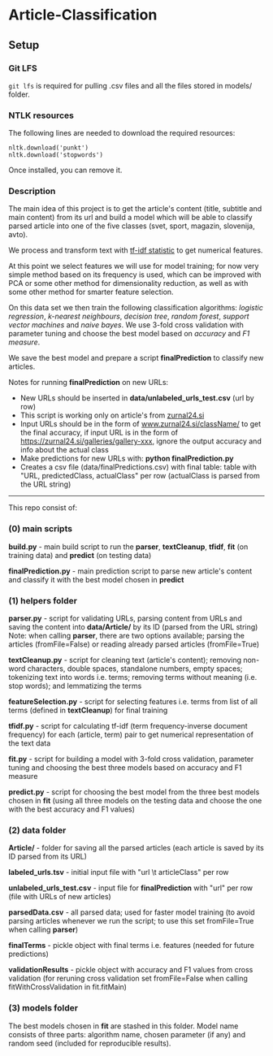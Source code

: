 # Article-Classification


## Setup

### Git LFS
`git lfs` is required for pulling .csv files and all the files stored in models/ folder.

### NTLK resources
The following lines are needed to download the required resources:

```
nltk.download('punkt')
nltk.download('stopwords')
``` 

Once installed, you can remove it.


### Description

The main idea of this project is to get the article's content (title, subtitle and main content) from its url and build a model which will be able to classify 
parsed article into one of the five classes (svet, sport, magazin, slovenija, avto). 

We process and transform text with [tf-idf statistic](https://en.wikipedia.org/wiki/Tf%E2%80%93idf) to get numerical features. 

At this point we select features we will use for model training; 
for now very simple method based on its frequency is used, which can be improved with PCA or some other method for dimensionality reduction, as well as with 
some other method for smarter feature selection.

On this data set we then train the following classification algorithms: *logistic regression*, *k-nearest neighbours*, *decision tree*, *random forest*, 
*support vector machines* and *naive bayes*. We use 3-fold cross validation with parameter tuning and choose the best model based on *accuracy* and *F1 measure*.

We save the best model and prepare a script **finalPrediction** to classify new articles.

Notes for running **finalPrediction** on new URLs:

- New URLs should be inserted in **data/unlabeled_urls_test.csv** (url by row)
- This script is working only on article's from [zurnal24.si](https://www.zurnal24.si/)
- Input URLs should be in the form of www.zurnal24.si/className/ to get the final accuracy,
if input URL is in the form of https://zurnal24.si/galleries/gallery-xxx, ignore the output accuracy and
info about the actual class  
- Make predictions for new URLs with: **python finalPrediction.py**
- Creates a csv file (data/finalPredictions.csv) with final table: table with "URL, predictedClass, actualClass" per row (actualClass is parsed from the URL string)


------------------------------------------------------------------------------------------------------------------------------------------------------------

This repo consist of:

### (0) main scripts

**build.py** - main build script to run the **parser**, **textCleanup**, **tfidf**, **fit** (on training data) and **predict** (on testing data)

**finalPrediction.py** - main prediction script to parse new article's content and classify it with the best model chosen in **predict** 


### (1) helpers folder

**parser.py** - script for validating URLs, parsing content from URLs and saving the content into **data/Article/** by its ID (parsed from the URL string)
Note: when calling **parser**, there are two options available; parsing the articles (fromFile=False) or reading already parsed articles (fromFile=True)

**textCleanup.py** - script for cleaning text (article's content); removing non-word characters, double spaces, standalone numbers, 
empty spaces; tokenizing text into words i.e. terms; removing terms without meaning (i.e. stop words); and lemmatizing the terms

**featureSelection.py** - script for selecting features i.e. terms from list of all terms (defined in **textCleanup**) for final training

**tfidf.py** - script for calculating tf-idf (term frequency-inverse document frequency) for each (article, term) pair to get numerical representation 
of the text data

**fit.py** - script for building a model with 3-fold cross validation, parameter tuning and choosing the best three models based on accuracy and F1 measure

**predict.py** - script for choosing the best model from the three best models chosen in **fit** (using all three models on the testing data and choose the one 
with the best accuracy and F1 values)


### (2) data folder

**Article/** - folder for saving all the parsed articles (each article is saved by its ID parsed from its URL)

**labeled_urls.tsv** - initial input file with "url \t articleClass" per row

**unlabeled_urls_test.csv** - input file for **finalPrediction** with "url" per row (file with URLs of new articles)

**parsedData.csv** - all parsed data; used for faster model training (to avoid parsing articles whenever we run the script; 
to use this set fromFile=True when calling **parser**)

**finalTerms** - pickle object with final terms i.e. features (needed for future predictions)

**validationResults** - pickle object with accuracy and F1 values from cross validation (for reruning cross validation set fromFile=False when
calling fitWithCrossValidation in fit.fitMain)


### (3) models folder

The best models chosen in **fit** are stashed in this folder. Model name consists of three parts: 
algorithm name, chosen parameter (if any) and random seed (included for reproducible results).
